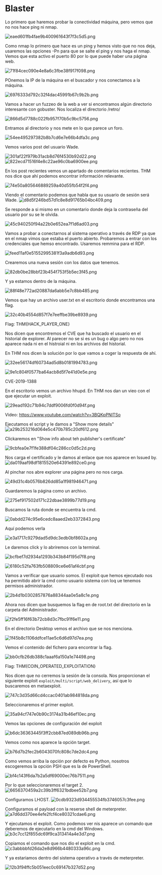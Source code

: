 # Blaster

Lo primero que haremos probar la conectividad  máquina, pero vemos que no nos hace ping ni nmap. 

![eaed601fb4fae9b400961643f7f3c5d5.png](img/eaed601fb4fae9b400961643f7f3c5d5.png)

Como nmap lo primero que hace es un ping y hemos visto que no nos deja, usaremos las opciones -Pn para que se salte el ping y nos haga el nmap. Vemos que esta activo el puerto 80 por lo que puede haber una página web. 

![71f84cec090e4e8a6c3fbe38f917f098.png](img/71f84cec090e4e8a6c3fbe38f917f098.png)

POnemos la IP de la máquina en el buscador y nos conectamos a la máquina. 
 
 ![6976333d792c32f4dac45991b67c9b2b.png](img/6976333d792c32f4dac45991b67c9b2b.png)

 Vamos a hacer un fuzzeo de la web a ver si encontramos algún directorio interesante con gobuster. Nos localiza el directorio /retro/
 
![866d5d7788c022fb957f70b5c9bc5756.png](img/866d5d7788c022fb957f70b5c9bc5756.png)

Entramos al directorio y nos mete en lo que parece un foro.
 
![54ee495297382b8b7cd6e7e66b4dfa3c.png](img/54ee495297382b8b7cd6e7e66b4dfa3c.png)

Vemos varios post del usuario Wade. 
 
 ![301af22f979b31acb8d76f4530b92d22.png](img/301af22f979b31acb8d76f4530b92d22.png)
 ![822ecd71516f4e8c22ae96c0ba6900ee.png](img/822ecd71516f4e8c22ae96c0ba6900ee.png)
 
 En los post recientes vemos un apartado de comentarios recientes. THM nos dice que ahí podemos encontrar información relevante. 
 
 ![74e50a805646889259a40d55fb54f2f4.png](img/74e50a805646889259a40d55fb54f2f4.png)
 
 
 Viendo el comentario podemos que habla que su usuario de sesión será Wade. 
 ![d8d5f246bd57d1c8e8d91765b04bc409.png](img/d8d5f246bd57d1c8e8d91765b04bc409.png)

Se responde a si mismo en un comentario donde deja la contraseña del usuario por su se le olvida. 
 
 ![45c940250f94a22b0e652ea7f1d6ad03.png](img/45c940250f94a22b0e652ea7f1d6ad03.png)

Vamos a probar a conectarnos al sistema operativo a través de RDP ya que en el nmap vimos que estaba el puerto abierto. Probaremos a entrar con los credenciales que hemso encontrado.
Usaremos remmina para el RDP.

![feed11af0e51552995381f3a9adb6d93.png](img/feed11af0e51552995381f3a9adb6d93.png)

Crearemos una nueva sesión con los datos que tenemos. 

![82db0be28bbf23b454f753f5b5ec3f45.png](img/82db0be28bbf23b454f753f5b5ec3f45.png)

Y ya estamos dentro de la máquina. 

![88f48e772ad20887da6abb5e7c8bb485.png](img/88f48e772ad20887da6abb5e7c8bb485.png)

Vemos que hay un archivo user.txt en el escritorio donde encontramos una flag. 

![32c40b4554d857f7e7eeffbe39be8939.png](img/32c40b4554d857f7e7eeffbe39be8939.png)  

Flag: THM{HACK_PLAYER_ONE}

Nos dicen que encontremos el CVE que ha buscado el usuario en el historial de explorer. Al parecer no se si es un bug o algo pero no nos aparece nada ni en el histroial ni en los archivos del historial.

En THM nos dicen la solución por lo que vamos a coger la respuesta de ahí.

![32ee56174df60734ad5d8b0181994783.png](img/32ee56174df60734ad5d8b0181994783.png)

![9e1c804f0577ba64acb8d5f7e41d0e5e.png](img/9e1c804f0577ba64acb8d5f7e41d0e5e.png)

CVE-2019-1388

En el escritorio vemos un archivo hhupd. En THM nos dan un vieo con el que ejecutar un exploit.  

![29ead192c71b94c7ddf9006fd0f0d94f.png](img/29ead192c71b94c7ddf9006fd0f0d94f.png)

Video: https://www.youtube.com/watch?v=3BQKpPNlTSo

Ejecutamos el script y le damos a "Show more details"
![a29b253216d064e5c470b785c20df612.png](img/a29b253216d064e5c470b785c20df612.png)

Clickaremos en "Show info about teh publisher's certificate" 

![9cbfea0e7f1fe388df04c286cc0d5c2d.png](img/9cbfea0e7f1fe388df04c286cc0d5c2d.png)

Nos carga el certificado y le damos al enlace que nos aparece en Issued by. 
![da019aaf98df1815520e64391e892ce0.png](img/da019aaf98df1815520e64391e892ce0.png)

Al pinchar nos abre explorer una página pero no nos carga. 

![49d31c4b0576b826dd85a1f981946471.png](img/49d31c4b0576b826dd85a1f981946471.png)

Guardaremos la página como un archivo.

![275ef917502d171c22dbae3899b77d19.png](img/275ef917502d171c22dbae3899b77d19.png)


Buscamos la ruta donde se encuentra la cmd.


![0abdd274c95e6cedc8aaed2eb3372843.png](img/0abdd274c95e6cedc8aaed2eb3372843.png)

Aquí podemos verla

![e3a1717c9279dad5d9dc3edb0bf8602a.png](img/e3a1717c9279dad5d9dc3edb0bf8602a.png)

Le daremos click y lo abriremos con la terminal. 

![bcfbef7d2934a1293b343b84f195d7f8.png](img/bcfbef7d2934a1293b343b84f195d7f8.png)

![6180c52fa763fb508809ce6e61af4cbf.png](img/6180c52fa763fb508809ce6e61af4cbf.png)

Vamos a verificar que usuario somos. El exploit que hemos ejecutado nos ha permitido abrir la cmd como usuario sistema con loq ue tenemos permisos administrador.

![2b4d1b0302857876a88344aa0e5a8c1e.png](img/2b4d1b0302857876a88344aa0e5a8c1e.png)

Ahora nos dicen que busquemos la flag en de root.txt del directorio en la carpeta del Administrador.

![f2fe5ff16f63b72cb8d3c7fbc91f6e11.png](img/f2fe5ff16f63b72cb8d3c7fbc91f6e11.png)

En el directorio Desktop vemos el archivo que se nos menciona.

![1f45b8c1106ddfce11ae5c6d6d97d7ea.png](img/1f45b8c1106ddfce11ae5c6d6d97d7ea.png)

Vemos el contenido del fichero para encontrar la flag.

![bb0cfb26db388c1aaaf6a150a1e74498.png](img/bb0cfb26db388c1aaaf6a150a1e74498.png)

Flag: THM{COIN_OPERATED_EXPLOITATION}

Nos dicen que no cerremos la sesión de la consola. Nos proporcionan el siguiente exploit `exploit/multi/script/web_delivery`, así que lo buscaremos en metaexploit. 

![747c3d35d66cd4ccac0401ab984818da.png](img/747c3d35d66cd4ccac0401ab984818da.png)

Seleccionaremos el primer exploit.

![35a94cf747e0b90c3174a31b46ef10ec.png](img/35a94cf747e0b90c3174a31b46ef10ec.png)

Vemos las opciones de configuración del exploit

![b6dc36363445f3ff2cbb87ed089db96b.png](img/b6dc36363445f3ff2cbb87ed089db96b.png)

Vemos como nos aparece la opción target.

![b76d7b2fec2b6043070fc808c7de2dc4.png](img/b76d7b2fec2b6043070fc808c7de2dc4.png)

Como vemos arriba la opción por defecto es Python, nosotros escogeremos la opción PSH que es la de PowerShell.

![bf4c143f6da7b2a5df69000ec76b7511.png](img/bf4c143f6da7b2a5df69000ec76b7511.png)

Por lo que seleccionaremos el target 2. 
![6656370459a2c39b3ff6321bdbee52b7.png](img/6656370459a2c39b3ff6321bdbee52b7.png)

Configuramos LHOST. 
![0cdb9323d934455534fb3746057c3fee.png](img/0cdb9323d934455534fb3746057c3fee.png)

Configuramos el payload con la reserse shell de meterpreter.
![a7d6dd370ee4efe2fcf4ce80321cdae6.png](img/a7d6dd370ee4efe2fcf4ce80321cdae6.png)

Y ejecutamos el exploit. Como podemos ver nis aparece un comando que deberemos de ejecutarlo en la cmd del Windows.
![b3c7cc12f855dc69f9ca313414a4e3d7.png](img/b3c7cc12f855dc69f9ca313414a4e3d7.png)

Copiamos el comando que nos dio el exploit en la cmd.
![c3abbbbfd26da2e8d966b4480333a96c.png](img/c3abbbbfd26da2e8d966b4480333a96c.png)

Y ya estariamos dentro del sistema operativo a través de meterpreter. 

![12b3f94ffc5b051eec0c69147b327d52.png](img/12b3f94ffc5b051eec0c69147b327d52.png)

